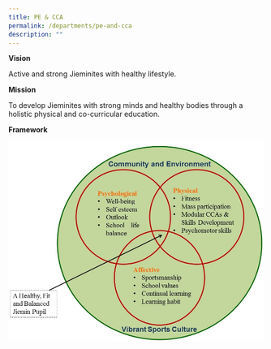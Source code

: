 ```yaml
---
title: PE & CCA
permalink: /departments/pe-and-cca
description: ""
---
```

**Vision**

Active and strong Jieminites with healthy lifestyle.

  

**Mission**

To develop Jieminites with strong minds and healthy bodies through a holistic physical and co-curricular education.

**Framework**

![](/images/PE%20&%20CCA%20Framework.jpeg)